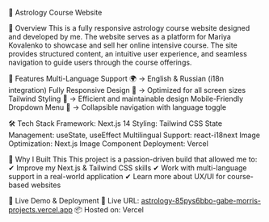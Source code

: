 
🌟 Astrology Course Website

📌 Overview
This is a fully responsive astrology course website designed and developed by me. The website serves as a platform for Mariya Kovalenko to showcase and sell her online intensive course. The site provides structured content, an intuitive user experience, and seamless navigation to guide users through the course offerings.

🚀 Features
Multi-Language Support 🌍 → English & Russian (i18n integration)
Fully Responsive Design 📱 → Optimized for all screen sizes
Tailwind Styling 🎨 → Efficient and maintainable design
Mobile-Friendly Dropdown Menu 📂 → Collapsible navigation with language toggle

🛠 Tech Stack
Framework: Next.js 14
Styling: Tailwind CSS
State Management: useState, useEffect
Multilingual Support: react-i18next
Image Optimization: Next.js Image Component
Deployment: Vercel

🎯 Why I Built This
This project is a passion-driven build that allowed me to:
✔ Improve my Next.js & Tailwind CSS skills
✔ Work with multi-language support in a real-world application
✔ Learn more about UX/UI for course-based websites

🎯 Live Demo & Deployment
🚀 Live URL: [astrology-85pys6bbo-gabe-morris-projects.vercel.app](https://astrology-template.vercel.app/)
📦 Hosted on: Vercel
